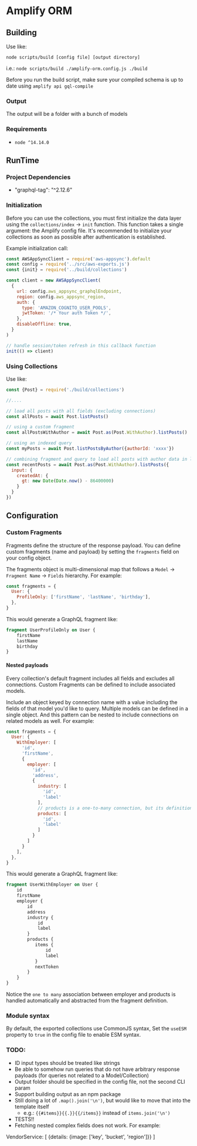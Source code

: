 # Amplify ORM

## Building
Use like:

`node scripts/build [config file] [output directory]`

i.e.: `node scripts/build ./amplify-orm.config.js ./build`

Before you run the build script, make sure your compiled schema is up to date using `amplify api gql-compile`

### Output
The output will be a folder with a bunch of models

### Requirements
- `node ^14.14.0`

 
## RunTime

### Project Dependencies
- "graphql-tag": "^2.12.6"

### Initialization
Before you can use the collections, you must first initialize the data layer using the `collections/index` -> `init` function.
This function takes a single argument: the Amplify config file.
It's recommended to initialize your collections as soon as possible after authentication is established.

Example initialization call:
```javascript
const AWSAppSyncClient = require('aws-appsync').default
const config = require('../src/aws-exports.js')
const {init} = require('../build/collections')

const client = new AWSAppSyncClient(
  {
    url: config.aws_appsync_graphqlEndpoint,
    region: config.aws_appsync_region,
    auth: {
      type: 'AMAZON_COGNITO_USER_POOLS',
      jwtToken: '/* Your auth Token */',
    },
    disableOffline: true,
  }
)

// handle session/token refresh in this callback function
init(() => client)
```

### Using Collections
Use like:
```javascript
const {Post} = require('./build/collections')

//....

// load all posts with all fields (excluding connections)
const allPosts = await Post.listPosts()

// using a custom fragment
const allPostsWithAuthor = await Post.as(Post.WithAuthor).listPosts()

// using an indexed query
const myPosts = await Post.listPostsByAuthor({authorId: 'xxxx'})

// combining fragment and query to load all posts with author data in last 24 hours
const recentPosts = await Post.as(Post.WithAuthor).listPosts({
  input: {
    createdAt: {
      gt: new Date(Date.now() - 86400000)
    }
  }
})
```

## Configuration

### Custom Fragments

Fragments define the structure of the response payload. 
You can define custom fragments (name and payload) by setting the `fragments` field on your config object.

The fragments object is multi-dimensional map that follows a `Model` -> `Fragment Name` -> `Fields` hierarchy.
For example:

```javascript
const fragments = {
  User: {
    ProfileOnly: ['firstName', 'lastName', 'birthday'],
  },
}

```

This would generate a GraphQL fragment like:

```graphql
fragment UserProfileOnly on User {
    firstName
    lastName
    birthday
}
```

#### Nested payloads
Every collection's default fragment includes all fields and excludes all connections. 
Custom Fragments can be defined to include associated models.

Include an object keyed by connection name with a value including the fields of that model you'd like to query.
Multiple models can be defined in a single object. 
And this pattern can be nested to include connections on related models as well. 
For example: 

```javascript
const fragments = {
  User: {
    WithEmployer: [
      'id', 
      'firstName', 
      {
        employer: [
          'id',
          'address',
          {
            industry: [
              'id',
              'label'
            ],
            // products is a one-to-many connection, but its definition is the same as a one-to-one connection
            products: [
              'id',
              'label'
            ]
          }
        ]
      }
    ],
  },
}

```

This would generate a GraphQL fragment like:

```graphql
fragment UserWithEmployer on User {
    id
    firstName
    employer {
        id
        address
        industry {
            id
            label
        }
        products {
           items {
               id
               label
           } 
           nextToken
        }
    }
}
```

Notice the `one to many` association between employer and products is handled automatically and abstracted from the fragment definition.

### Module syntax
By default, the exported collections use CommonJS syntax, Set the `useESM` property to `true` in the config file to enable ESM syntax.

### TODO:
- ID input types should be treated like strings
- Be able to somehow run queries that do not have arbitrary response payloads (for queries not related to a Model/Collection)
- Output folder should be specified in the config file, not the second CLI param
- Support building output as an npm package
- Still doing a lot of `.map().join('\n')`, but would like to move that into the template itself
  - e.g.: `{{#items}}{{.}}{{/items}}` instead of `items.join('\n')`
- TESTS!!
-  Fetching nested complex fields does not work. For example:

VendorService: [
    {details: {image: ['key', 'bucket', 'region']}}
]

